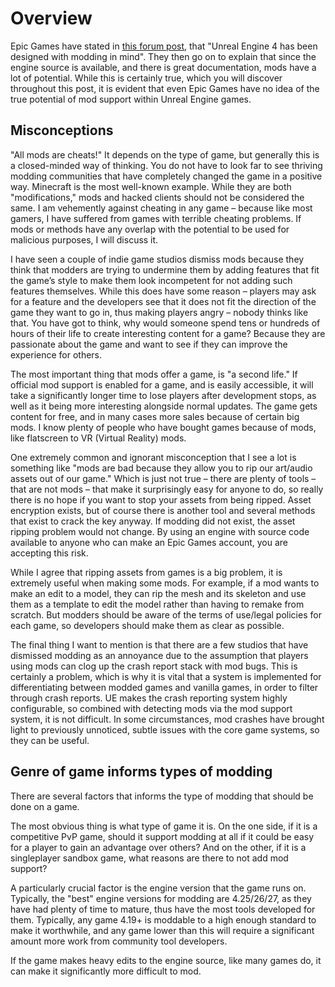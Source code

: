 # Overview
Epic Games have stated in [this forum post](https://forums.unrealengine.com/t/got-general-modding-questions/34572), that "Unreal Engine 4 has been designed with modding in mind". They then go on to explain that since the engine source is available, and there is great documentation, mods have a lot of potential. While this is certainly true, which you will discover throughout this post, it is evident that even Epic Games have no idea of the true potential of mod support within Unreal Engine games.

## Misconceptions
"All mods are cheats!" It depends on the type of game, but generally this is a closed-minded way of thinking. You do not have to look far to see thriving modding communities that have completely changed the game in a positive way. Minecraft is the most well-known example. While they are both "modifications," mods and hacked clients should not be considered the same. I am vehemently against cheating in any game – because like most gamers, I have suffered from games with terrible cheating problems. If mods or methods have any overlap with the potential to be used for malicious purposes, I will discuss it.

I have seen a couple of indie game studios dismiss mods because they think that modders are trying to undermine them by adding features that fit the game’s style to make them look incompetent for not adding such features themselves. While this does have some reason – players may ask for a feature and the developers see that it does not fit the direction of the game they want to go in, thus making players angry – nobody thinks like that. You have got to think, why would someone spend tens or hundreds of hours of their life to create interesting content for a game? Because they are passionate about the game and want to see if they can improve the experience for others. 

The most important thing that mods offer a game, is "a second life." If official mod support is enabled for a game, and is easily accessible, it will take a significantly longer time to lose players after development stops, as well as it being more interesting alongside normal updates. The game gets content for free, and in many cases more sales because of certain big mods. I know plenty of people who have bought games because of mods, like flatscreen to VR (Virtual Reality) mods.

One extremely common and ignorant misconception that I see a lot is something like "mods are bad because they allow you to rip our art/audio assets out of our game." Which is just not true – there are plenty of tools – that are not mods – that make it surprisingly easy for anyone to do, so really there is no hope if you want to stop your assets from being ripped. Asset encryption exists, but of course there is another tool and several methods that exist to crack the key anyway. If modding did not exist, the asset ripping problem would not change. By using an engine with source code available to anyone who can make an Epic Games account, you are accepting this risk.

While I agree that ripping assets from games is a big problem, it is extremely useful when making some mods. For example, if a mod wants to make an edit to a model, they can rip the mesh and its skeleton and use them as a template to edit the model rather than having to remake from scratch. But modders should be aware of the terms of use/legal policies for each game, so developers should make them as clear as possible.

The final thing I want to mention is that there are a few studios that have dismissed modding as an annoyance due to the assumption that players using mods can clog up the crash report stack with mod bugs. This is certainly a problem, which is why it is vital that a system is implemented for differentiating between modded games and vanilla games, in order to filter through crash reports. UE makes the crash reporting system highly configurable, so combined with detecting mods via the mod support system, it is not difficult. In some circumstances, mod crashes have brought light to previously unnoticed, subtle issues with the core game systems, so they can be useful.

## Genre of game informs types of modding
There are several factors that informs the type of modding that should be done on a game. 

The most obvious thing is what type of game it is. On the one side, if it is a competitive PvP game, should it support modding at all if it could be easy for a player to gain an advantage over others? And on the other, if it is a singleplayer sandbox game, what reasons are there to not add mod support? 

A particularly crucial factor is the engine version that the game runs on. Typically, the "best" engine versions for modding are 4.25/26/27, as they have had plenty of time to mature, thus have the most tools developed for them. Typically, any game 4.19+ is moddable to a high enough standard to make it worthwhile, and any game lower than this will require a significant amount more work from community tool developers. 

If the game makes heavy edits to the engine source, like many games do, it can make it significantly more difficult to mod. 